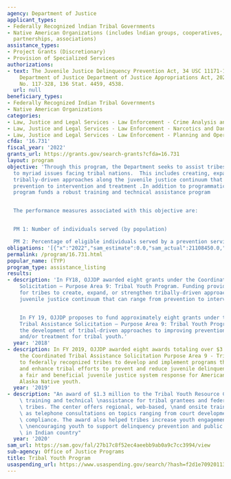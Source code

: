 ```yaml
---
agency: Department of Justice
applicant_types:
- Federally Recognized lndian Tribal Governments
- Native American Organizations (includes lndian groups, cooperatives, corporations,
  partnerships, associations)
assistance_types:
- Project Grants (Discretionary)
- Provision of Specialized Services
authorizations:
- text: The Juvenile Justice Delinquency Prevention Act, 34 USC 11171-11172;  the
    Department of Justice Department of Justice Appropriations Act, 2023, Pub. L.
    No. 117-328, 136 Stat. 4459, 4538.
  url: null
beneficiary_types:
- Federally Recognized Indian Tribal Governments
- Native American Organizations
categories:
- Law, Justice and Legal Services - Law Enforcement - Crime Analysis and Data
- Law, Justice and Legal Services - Law Enforcement - Narcotics and Dangerous Drugs
- Law, Justice and Legal Services - Law Enforcement - Planning and Operations
cfda: '16.731'
fiscal_year: '2022'
grants_url: https://grants.gov/search-grants?cfda=16.731
layout: program
objective: 'Through this program, the Department seeks to assist tribes in responding
  to myriad issues facing tribal nations.  This includes creating, expanding, or strengthening
  tribally-driven approaches along the juvenile justice continuum that can range from
  prevention to intervention and treatment .In addition to programmatic funding, this
  program funds a robust training and technical assistance program


  The performance measures associated with this objective are:


  PM 1: Number of individuals served (by population)

  PM 2: Percentage of eligible individuals served by a prevention service'
obligations: '[{"x":"2022","sam_estimate":0.0,"sam_actual":21108450.0,"usa_spending_actual":20615326.0},{"x":"2023","sam_estimate":17000000.0,"sam_actual":0.0,"usa_spending_actual":13132234.14},{"x":"2024","sam_estimate":13000000.0,"sam_actual":0.0,"usa_spending_actual":-79899.6}]'
permalink: /program/16.731.html
popular_name: (TYP)
program_type: assistance_listing
results:
- description: 'In FY18, OJJDP awarded eight grants under the Coordinated Tribal Assistance
    Solicitation – Purpose Area 9: Tribal Youth Program. Funding provides support
    for tribes to create, expand, or strengthen tribally-driven approaches along the
    juvenile justice continuum that can range from prevention to intervention to treatment.


    In FY 19, OJJDP proposes to fund approximately eight grants under the Coordinated
    Tribal Assistance Solicitation – Purpose Area 9: Tribal Youth Program to support
    the development of tribal-driven approaches to improving prevention, intervention
    and/or treatment for tribal youth.'
  year: '2018'
- description: In FY 2019, OJJDP awarded eight awards totaling over $3 million under
    the Coordinated Tribal Assistance Solicitation Purpose Area 9 - Tribal Youth Program
    to federally recognized tribes to develop and implement programs that support
    and enhance tribal efforts to prevent and reduce juvenile delinquency and strengthen
    a fair and beneficial juvenile justice system response for American Indian and
    Alaska Native youth.
  year: '2019'
- description: "An award of $1.3 million to the Tribal Youth Resource Center supported\
    \ training and technical \nassistance for tribal grantees and federally recognized\
    \ tribes. The center offers regional, web-based, \nand onsite training as well\
    \ as telephone consultations on topics ranging from court development \nto grant\
    \ compliance. The award also helped tribes increase youth engagement and leadership—\
    \ \nencouraging youth to support delinquency prevention and public safety efforts\
    \ in Indian country"
  year: '2020'
sam_url: https://sam.gov/fal/27b17c8f52ec4aeebb9ab0a9c7cc3994/view
sub-agency: Office of Justice Programs
title: Tribal Youth Program
usaspending_url: https://www.usaspending.gov/search/?hash=f2d1e709201138d588148cbd96259ada
---
```

